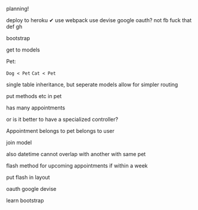 planning!

deploy to heroku ✔
use webpack
use devise
google oauth?
not fb fuck that
def gh

bootstrap

get to models

Pet:

`Dog < Pet`
`Cat < Pet`

single table inheritance, but seperate models allow for simpler routing

put methods etc in pet

has many appointments

or is it better to have a specialized controller?



Appointment
belongs to pet
belongs to user

join model

also datetime
cannot overlap with another with same pet

flash method for upcoming appointments if within a week

put flash in layout

oauth google
devise

learn bootstrap
